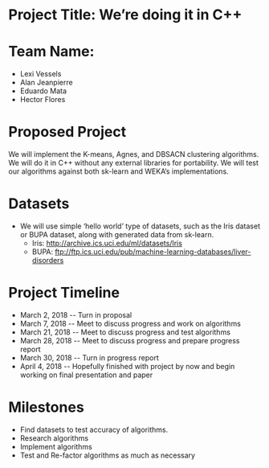 # Project Title:	We’re doing it in C++

# Team Name:
* Lexi Vessels
* Alan Jeanpierre
* Eduardo Mata
* Hector Flores

# Proposed Project
We will implement the K-means, Agnes, and DBSACN clustering algorithms. We will do it in C++ without any external libraries for portability. We will test our algorithms against both sk-learn and WEKA’s implementations. 

# Datasets
* We will use simple ‘hello world’ type of datasets, such as the Iris dataset or BUPA dataset, along with generated data from sk-learn.
  * Iris: http://archive.ics.uci.edu/ml/datasets/Iris 
  * BUPA: ftp://ftp.ics.uci.edu/pub/machine-learning-databases/liver-disorders  

# Project Timeline
* March 2, 2018 -- Turn in proposal
* March 7, 2018 -- Meet to discuss progress and work on algorithms
* March 21, 2018 -- Meet to discuss progress and test algorithms
* March 28, 2018 -- Meet to discuss progress and prepare progress report 
* March 30, 2018 -- Turn in progress report
* April 4, 2018 -- Hopefully finished with project by now and begin working on final presentation and paper

# Milestones
* Find datasets to test accuracy of algorithms.
* Research algorithms
* Implement algorithms
* Test and Re-factor algorithms as much as necessary

